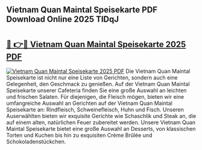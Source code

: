 ## Vietnam Quan Maintal Speisekarte PDF Download Online 2025 TIDqJ

# <h2><a href="http://gcb99r.nevu.top/?p=Vietnam+Quan+Maintal+Speisekarte">🔗 👉🔴 Vietnam Quan Maintal Speisekarte 2025 PDF</a></h2>

[![Vietnam Quan Maintal Speisekarte 2025 PDF](https://i.imgur.com/dBaPXMq.png)](http://gcb99r.nevu.top/?p=Vietnam+Quan+Maintal+Speisekarte)
Die Vietnam Quan Maintal Speisekarte ist nicht nur eine Liste von Gerichten, sondern auch eine Gelegenheit, den Geschmack zu genießen. Auf der Vietnam Quan Maintal Speisekarte unserer Cafeteria finden Sie eine große Auswahl an leichten und frischen Salaten. Für diejenigen, die Fleisch mögen, bieten wir eine umfangreiche Auswahl an Gerichten auf der Vietnam Quan Maintal Speisekarte an: Rindfleisch, Schweinefleisch, Huhn und Fisch. Unseren Auserwählten bieten wir exquisite Gerichte wie Schaschlik und Steak an, die auf einem alten, natürlichen Feuer zubereitet werden. Unsere Vietnam Quan Maintal Speisekarte bietet eine große Auswahl an Desserts, von klassischen Torten und Kuchen bis hin zu exquisiten Crème Brûlée und Schokoladenstückchen.
